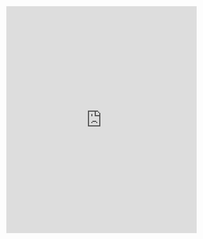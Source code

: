 <iframe src="https://docs.google.com/presentation/d/16soh5Cv62E5RNBfLpHnvm9VgnnP7Hfvt/edit?usp=sharing&ouid=108335579502309756575&rtpof=true&sd=true/preview" 
        width="100%" 
        height="600px" 
        allowfullscreen="true" 
        frameborder="0">
</iframe>
